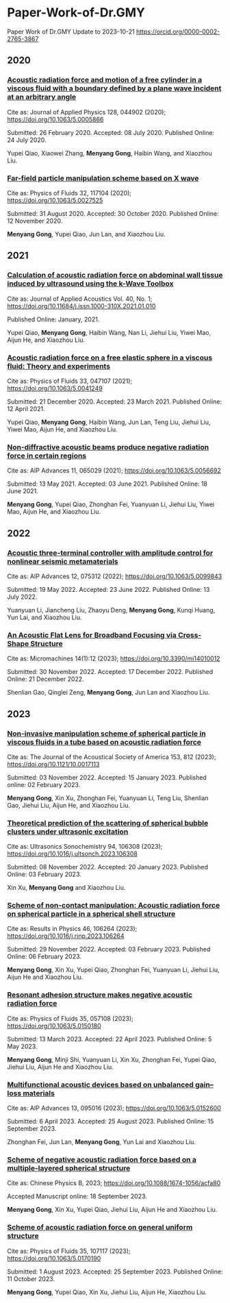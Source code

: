 # Paper-Work-of-Dr.GMY
Paper Work of Dr.GMY
Update to 2023-10-21
https://orcid.org/0000-0002-2765-3867

## 2020
### [Acoustic radiation force and motion of a free cylinder in a viscous fluid with a boundary defined by a plane wave incident at an arbitrary angle](https://doi.org/10.1063/5.0005866)
Cite as: Journal of Applied Physics 128, 044902 (2020); https://doi.org/10.1063/5.0005866

Submitted: 26 February 2020. Accepted: 08 July 2020. Published Online: 24 July 2020.

Yupei Qiao, Xiaowei Zhang, **Menyang Gong**, Haibin Wang, and Xiaozhou Liu.

### [Far-field particle manipulation scheme based on X wave](https://doi.org/10.1063/5.0027525)
Cite as: Physics of Fluids 32, 117104 (2020); https://doi.org/10.1063/5.0027525

Submitted: 31 August 2020. Accepted: 30 October 2020. Published Online: 12 November 2020.

**Menyang Gong**, Yupei Qiao, Jun Lan, and Xiaozhou Liu.

## 2021
### [Calculation of acoustic radiation force on abdominal wall tissue induced by ultrasound using the k-Wave Toolbox](https://doi.org/10.11684/j.issn.1000-310X.2021.01.010)
Cite as: Journal of Applied Acoustics Vol. 40, No. 1;  https://doi.org/10.11684/j.issn.1000-310X.2021.01.010

Published Online: January, 2021.

Yupei Qiao, **Menyang Gong**, Haibin Wang, Nan Li, Jiehui Liu, Yiwei Mao, Aijun He, and Xiaozhou Liu.

### [Acoustic radiation force on a free elastic sphere in a viscous fluid: Theory and experiments](https://doi.org/10.1063/5.0041249)
Cite as: Physics of Fluids 33, 047107 (2021); https://doi.org/10.1063/5.0041249

Submitted: 21 December 2020. Accepted: 23 March 2021. Published Online: 12 April 2021.

Yupei Qiao, **Menyang Gong**, Haibin Wang, Jun Lan, Teng Liu, Jiehui Liu, Yiwei Mao, Aijun He, and Xiaozhou Liu.

### [Non-diffractive acoustic beams produce negative radiation force in certain regions](https://doi.org/10.1063/5.0056692)
Cite as: AIP Advances 11, 065029 (2021); https://doi.org/10.1063/5.0056692

Submitted: 13 May 2021. Accepted: 03 June 2021. Published Online: 18 June 2021.

**Menyang Gong**, Yupei Qiao, Zhonghan Fei, Yuanyuan Li, Jiehui Liu, Yiwei Mao, Aijun He, and Xiaozhou Liu.

## 2022
### [Acoustic three-terminal controller with amplitude control for nonlinear seismic metamaterials](https://doi.org/10.1063/5.0099843)
Cite as: AIP Advances 12, 075312 (2022); https://doi.org/10.1063/5.0099843

Submitted: 19 May 2022. Accepted: 23 June 2022. Published Online: 13 July 2022.

Yuanyuan Li, Jiancheng Liu, Zhaoyu Deng, **Menyang Gong**, Kunqi Huang, Yun Lai, and Xiaozhou Liu.

### [An Acoustic Flat Lens for Broadband Focusing via Cross-Shape Structure](https://doi.org/10.3390/mi14010012)
Cite as: Micromachines 14(1):12 (2023); https://doi.org/10.3390/mi14010012

Submitted: 30 November 2022. Accepted: 17 December 2022. Published Online: 21 December 2022.

Shenlian Gao, Qinglei Zeng, **Menyang Gong**, Jun Lan and Xiaozhou Liu.

## 2023
### [Non-invasive manipulation scheme of spherical particle in viscous fluids in a tube based on acoustic radiation force](https://doi.org/10.1121/10.0017113)
Cite as: The Journal of the Acoustical Society of America 153, 812 (2023); https://doi.org/10.1121/10.0017113

Submitted: 03 November 2022. Accepted: 15 January 2023. Published online: 02 February 2023.

**Menyang Gong**, Xin Xu, Zhonghan Fei, Yuanyuan Li, Teng Liu, Shenlian Gao, Jiehui Liu, Aijun He, and Xiaozhou Liu.

### [Theoretical prediction of the scattering of spherical bubble clusters under ultrasonic excitation](https://doi.org/10.1016/j.ultsonch.2023.106308)
Cite as: Ultrasonics Sonochemistry 94, 106308 (2023); https://doi.org/10.1016/j.ultsonch.2023.106308

Submitted: 08 November 2022. Accepted: 20 January 2023. Published Online: 03 February 2023.

Xin Xu, **Menyang Gong** and Xiaozhou Liu.

### [Scheme of non-contact manipulation: Acoustic radiation force on spherical particle in a spherical shell structure](https://doi.org/10.1016/j.rinp.2023.106264)
Cite as: Results in Physics 46, 106264 (2023); https://doi.org/10.1016/j.rinp.2023.106264

Submitted: 29 November 2022. Accepted: 03 February 2023. Published Online: 06 February 2023.

**Menyang Gong**, Xin Xu, Yupei Qiao, Zhonghan Fei, Yuanyuan Li, Jiehui Liu, Aijun He and Xiaozhou Liu.

### [Resonant adhesion structure makes negative acoustic radiation force](https://doi.org/10.1063/5.0150180)
Cite as: Physics of Fluids 35, 057108 (2023); https://doi.org/10.1063/5.0150180

Submitted: 13 March 2023. Accepted: 22 April 2023. Published Online: 5 May 2023.

**Menyang Gong**, Minji Shi, Yuanyuan Li, Xin Xu, Zhonghan Fei, Yupei Qiao, Jiehui Liu, Aijun He and Xiaozhou Liu.

### [Multifunctional acoustic devices based on unbalanced gain–loss materials](https://doi.org/10.1063/5.0152600)
Cite as: AIP Advances 13, 095016 (2023); https://doi.org/10.1063/5.0152600

Submitted: 6 April 2023. Accepted: 25 August 2023. Published Online: 15 September 2023.

Zhonghan Fei, Jun Lan, **Menyang Gong**, Yun Lai and Xiaozhou Liu.

### [Scheme of negative acoustic radiation force based on a multiple-layered spherical structure](https://doi.org/10.1088/1674-1056/acfa80)
Cite as: Chinese Physics B, 2023; https://doi.org/10.1088/1674-1056/acfa80

Accepted Manuscript online: 18 September 2023.

**Menyang Gong**, Xin Xu, Yupei Qiao, Jiehui Liu, Aijun He and Xiaozhou Liu.

### [Scheme of acoustic radiation force on general uniform structure](https://doi.org/10.1063/5.0170190)
Cite as: Physics of Fluids 35, 107117 (2023); https://doi.org/10.1063/5.0170190

Submitted: 1 August 2023. Accepted: 25 September 2023. Published Online: 11 October 2023.

**Menyang Gong**, Yupei Qiao, Xin Xu, Jiehui Liu, Aijun He, Xiaozhou Liu.
